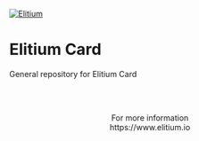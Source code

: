 <a href="https://www.elitium.io/wp-content/uploads/2018/12/logo-1.png" target="_blank"><img src="https://www.elitium.io/wp-content/uploads/2018/12/logo-1.png" border="0" alt="Elitium"></a>


# Elitium Card

General repository for Elitium Card

<br>
<br>


<p align="center">For more information<br>
https://www.elitium.io</p>
